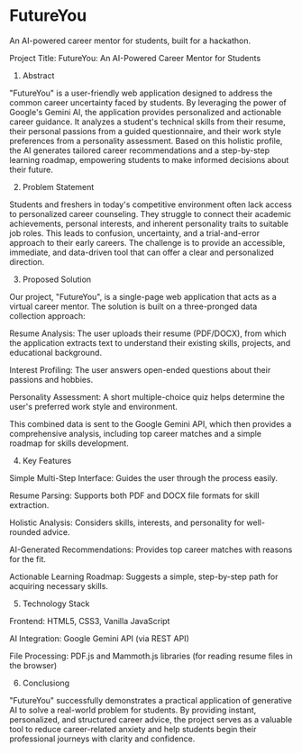 # FutureYou
An AI-powered career mentor for students, built for a hackathon.

Project Title: FutureYou: An AI-Powered Career Mentor for Students

1. Abstract

"FutureYou" is a user-friendly web application designed to address the common career uncertainty faced by students. By leveraging the power of Google's Gemini AI, the application provides personalized and actionable career guidance. It analyzes a student's technical skills from their resume, their personal passions from a guided questionnaire, and their work style preferences from a personality assessment. Based on this holistic profile, the AI generates tailored career recommendations and a step-by-step learning roadmap, empowering students to make informed decisions about their future.

2. Problem Statement

Students and freshers in today's competitive environment often lack access to personalized career counseling. They struggle to connect their academic achievements, personal interests, and inherent personality traits to suitable job roles. This leads to confusion, uncertainty, and a trial-and-error approach to their early careers. The challenge is to provide an accessible, immediate, and data-driven tool that can offer a clear and personalized direction.

3. Proposed Solution

Our project, "FutureYou", is a single-page web application that acts as a virtual career mentor. The solution is built on a three-pronged data collection approach:

Resume Analysis: The user uploads their resume (PDF/DOCX), from which the application extracts text to understand their existing skills, projects, and educational background.

Interest Profiling: The user answers open-ended questions about their passions and hobbies.

Personality Assessment: A short multiple-choice quiz helps determine the user's preferred work style and environment.

This combined data is sent to the Google Gemini API, which then provides a comprehensive analysis, including top career matches and a simple roadmap for skills development.

4. Key Features

Simple Multi-Step Interface: Guides the user through the process easily.

Resume Parsing: Supports both PDF and DOCX file formats for skill extraction.

Holistic Analysis: Considers skills, interests, and personality for well-rounded advice.

AI-Generated Recommendations: Provides top career matches with reasons for the fit.

Actionable Learning Roadmap: Suggests a simple, step-by-step path for acquiring necessary skills.

5. Technology Stack

Frontend: HTML5, CSS3, Vanilla JavaScript

AI Integration: Google Gemini API (via REST API)

File Processing: PDF.js and Mammoth.js libraries (for reading resume files in the browser)

6. Conclusiong

"FutureYou" successfully demonstrates a practical application of generative AI to solve a real-world problem for students. By providing instant, personalized, and structured career advice, the project serves as a valuable tool to reduce career-related anxiety and help students begin their professional journeys with clarity and confidence.
